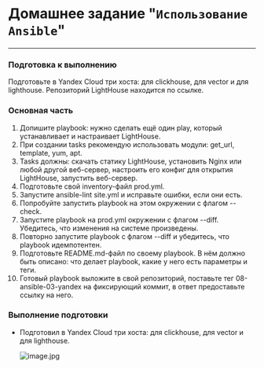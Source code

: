 # Домашнее задание "`Использование Ansible`"   

---

### Подготовка к выполнению

Подготовьте в Yandex Cloud три хоста: для clickhouse, для vector и для lighthouse.
Репозиторий LightHouse находится по ссылке.

### Основная часть

1) Допишите playbook: нужно сделать ещё один play, который устанавливает и настраивает LightHouse.
2) При создании tasks рекомендую использовать модули: get_url, template, yum, apt.
3) Tasks должны: скачать статику LightHouse, установить Nginx или любой другой веб-сервер, настроить его конфиг для открытия LightHouse, запустить веб-сервер.
4) Подготовьте свой inventory-файл prod.yml.
5) Запустите ansible-lint site.yml и исправьте ошибки, если они есть.
6) Попробуйте запустить playbook на этом окружении с флагом --check.
7) Запустите playbook на prod.yml окружении с флагом --diff. Убедитесь, что изменения на системе произведены.
8) Повторно запустите playbook с флагом --diff и убедитесь, что playbook идемпотентен.
9) Подготовьте README.md-файл по своему playbook. В нём должно быть описано: что делает playbook, какие у него есть параметры и теги.
10) Готовый playbook выложите в свой репозиторий, поставьте тег 08-ansible-03-yandex на фиксирующий коммит, в ответ предоставьте ссылку на него.

### Выполнение подготовки

-  Подготовил в Yandex Cloud три хоста: для clickhouse, для vector и для lighthouse.

   ![image.jpg]([https://github.com/Byzgaev-I/Ansible-yandex/blob/main/VM%20Yandex.png)
